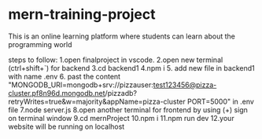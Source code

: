 # mern-training-project


This is an online learning platform where students can learn about the programming world

steps to follow:
1.open finalproject in vscode.
2.open new terminal (ctrl+shift+`) for backend
3.cd backend1 
4.npm i 
5. add new file in backend1 with name .env
6. past the content "MONGODB_URI=mongodb+srv://pizzauser:test123456@pizza-cluster.pf8n96d.mongodb.net/pizzadb?retryWrites=true&w=majority&appName=pizza-cluster
PORT=5000"  in .env file
7.node server.js
8.open another terminal for frontend by using (+) sign on terminal window 
9.cd mernProject 
10.npm i
11.npm run dev 
12.your website will be running on localhost
